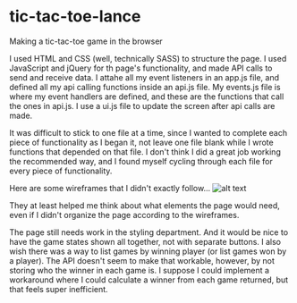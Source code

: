 # tic-tac-toe-lance

Making a tic-tac-toe game in the browser

I used HTML and CSS (well, technically SASS) to structure the page. I used JavaScript and jQuery for th page's functionality, and made API calls to 
send and receive data. I attahe all my event listeners in an app.js file, and defined all my api calling functions inside an 
api.js file. My events.js file is where my event handlers are defined, and these are the functions that call the ones in 
api.js. I use a ui.js file to update the screen after api calls are made.

It was difficult to stick to one file at a time, since I wanted to complete each piece of functionality as I began it, not 
leave one file blank while I wrote functions that depended on that file. I don't think I did a great job working the 
recommended way, and I found myself cycling through each file for every piece of functionality.

Here are some wireframes that I didn't exactly follow... 
![alt text](https://imgur.com/a/Vq7Jvl6 "Tic-tac-toe wireframe")

They at least helped me think about what elements the page would need, even if I didn't organize the page according to 
the wireframes.

The page still needs work in the styling department. And it would be nice to have the game states shown all together, not 
with separate buttons. I also wish there was a way to list games by winning player (or list games won by a player). The API 
doesn't seem to make that workable, however, by not storing who the winner in each game is. I suppose I could implement 
a workaround where I could calculate a winner from each game returned, but that feels super inefficient.
